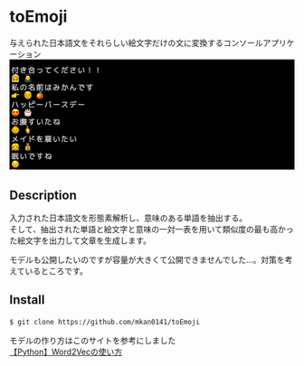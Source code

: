 # toEmoji
与えられた日本語文をそれらしい絵文字だけの文に変換するコンソールアプリケーション  
<img src="./image/sample.png" alt="demo" title="demo">

## Description
入力された日本語文を形態素解析し、意味のある単語を抽出する。  
そして、抽出された単語と絵文字と意味の一対一表を用いて類似度の最も高かった絵文字を出力して文章を生成します。

モデルも公開したいのですが容量が大きくて公開できませんでした...。対策を考えているところです。

## Install 
```txt
$ git clone https://github.com/mkan0141/toEmoji
```


モデルの作り方はこのサイトを参考にしました  
[【Python】Word2Vecの使い方](https://qiita.com/kenta1984/items/93b64768494f971edf86)

